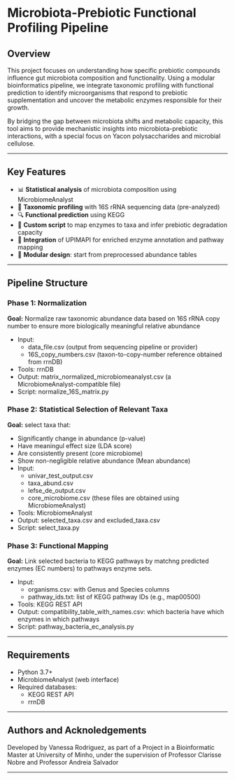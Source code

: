 # Microbiota-Prebiotic Functional Profiling Pipeline

## Overview

This project focuses on understanding how specific prebiotic compounds influence gut microbiota composition and functionality. Using a modular bioinformatics pipeline, we integrate taxonomic profiling with functional prediction to identify microorganisms that respond to prebiotic supplementation and uncover the metabolic enzymes responsible for their growth.

By bridging the gap between microbiota shifts and metabolic capacity, this tool aims to provide mechanistic insights into microbiota-prebiotic interactions, with a special focus on Yacon polysaccharides and microbial cellulose.

---

## Key Features

- 📊 **Statistical analysis** of microbiota composition using MicrobiomeAnalyst  
- 🧬 **Taxonomic profiling** with 16S rRNA sequencing data (pre-analyzed)
- 🔍 **Functional prediction** using KEGG 
- 🧪 **Custom script** to map enzymes to taxa and infer prebiotic degradation capacity  
- 🧠 **Integration** of UPIMAPI for enriched enzyme annotation and pathway mapping  
- 🧱 **Modular design**: start from preprocessed abundance tables

---

## Pipeline Structure

### Phase 1: Normalization
**Goal:** Normalize raw taxonomic abundance data based on 16S rRNA copy number to ensure more biologically meaningful relative abundance
- Input:
  - data_file.csv (output from sequencing pipeline or provider)
  - 16S_copy_numbers.csv (taxon-to-copy-number reference obtained from rrnDB)
- Tools: rrnDB
- Output: matrix_normalized_microbiomeanalyst.csv (a MicrobiomeAnalyst-compatible file)
- Script: normalize_16S_matrix.py

### Phase 2: Statistical Selection of Relevant Taxa
**Goal:** select taxa that: 
  - Significantly change in abundance (p-value)
  - Have meaningul effect size (LDA score)
  - Are consistently present (core microbiome)
  - Show non-negligible relative abundance (Mean abundance)
- Input:
  - univar_test_output.csv
  - taxa_abund.csv
  - lefse_de_output.csv
  - core_microbiome.csv
  (these files are obtained using MicrobiomeAnalyst)
- Tools: MicrobiomeAnalyst
- Output: selected_taxa.csv and excluded_taxa.csv
- Script: select_taxa.py

### Phase 3: Functional Mapping
**Goal:** Link selected bacteria to KEGG pathways by matchng predicted enzymes (EC numbers) to pathways enzyme sets.
- Input:
  - organisms.csv: with Genus and Species columns
  - pathway_ids.txt: list of KEGG pathway IDs (e.g., map00500)
- Tools: KEGG REST API
- Output: compatibility_table_with_names.csv: which bacteria have which enzymes in which pathways
- Script: pathway_bacteria_ec_analysis.py
---

## Requirements
- Python 3.7+
- MicrobiomeAnalyst (web interface)
- Required databases:
  - KEGG REST API
  - rrnDB

---
## Authors and Acknoledgements 
Developed by Vanessa Rodriguez, as part of a Project in a Bioinformatic Master at University of Minho, under the supervision of Professor Clarisse Nobre and Professor Andreia Salvador 

---


